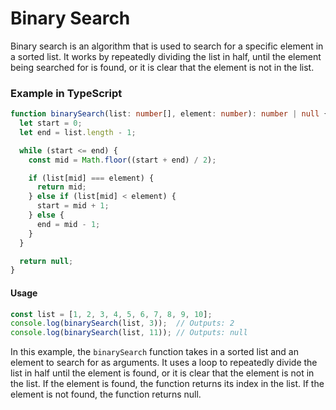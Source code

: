 # Binary Search

Binary search is an algorithm that is used to search for a specific element in a sorted list. It works by repeatedly dividing the list in half, until the element being searched for is found, or it is clear that the element is not in the list.

### Example in TypeScript

```typescript
function binarySearch(list: number[], element: number): number | null {
  let start = 0;
  let end = list.length - 1;

  while (start <= end) {
    const mid = Math.floor((start + end) / 2);

    if (list[mid] === element) {
      return mid;
    } else if (list[mid] < element) {
      start = mid + 1;
    } else {
      end = mid - 1;
    }
  }

  return null;
}
```

#### Usage

```typescript
const list = [1, 2, 3, 4, 5, 6, 7, 8, 9, 10];
console.log(binarySearch(list, 3));  // Outputs: 2
console.log(binarySearch(list, 11)); // Outputs: null
```

In this example, the `binarySearch` function takes in a sorted list and an element to search for as arguments. It uses a loop to repeatedly divide the list in half until the element is found, or it is clear that the element is not in the list. If the element is found, the function returns its index in the list. If the element is not found, the function returns null.
